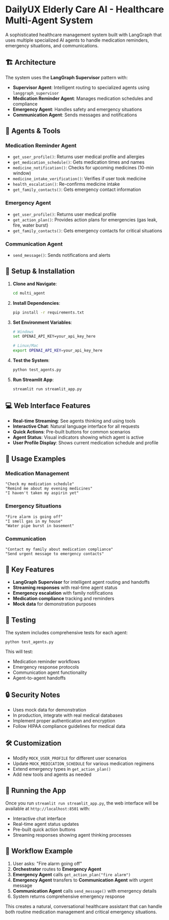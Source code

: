 # DailyUX Elderly Care AI - Healthcare Multi-Agent System

A sophisticated healthcare management system built with LangGraph that uses multiple specialized AI agents to handle medication reminders, emergency situations, and communications.

## 🏗️ Architecture

The system uses the **LangGraph Supervisor** pattern with:

- **Supervisor Agent**: Intelligent routing to specialized agents using `langgraph_supervisor`
- **Medication Reminder Agent**: Manages medication schedules and compliance
- **Emergency Agent**: Handles safety and emergency situations  
- **Communication Agent**: Sends messages and notifications

## 🤖 Agents & Tools

### Medication Reminder Agent
- `get_user_profile()`: Returns user medical profile and allergies
- `get_medication_schedule()`: Gets medication times and names
- `medicine_notification()`: Checks for upcoming medicines (10-min window)
- `medicine_intake_verification()`: Verifies if user took medicine
- `health_escalation()`: Re-confirms medicine intake
- `get_family_contacts()`: Gets emergency contact information

### Emergency Agent  
- `get_user_profile()`: Returns user medical profile
- `get_action_plan()`: Provides action plans for emergencies (gas leak, fire, water burst)
- `get_family_contacts()`: Gets emergency contacts for critical situations

### Communication Agent
- `send_message()`: Sends notifications and alerts

## 🚀 Setup & Installation

1. **Clone and Navigate**:
   ```bash
   cd multi_agent
   ```

2. **Install Dependencies**:
   ```bash
   pip install -r requirements.txt
   ```

3. **Set Environment Variables**:
   ```bash
   # Windows
   set OPENAI_API_KEY=your_api_key_here
   
   # Linux/Mac  
   export OPENAI_API_KEY=your_api_key_here
   ```

4. **Test the System**:
   ```bash
   python test_agents.py
   ```

5. **Run Streamlit App**:
   ```bash
   streamlit run streamlit_app.py
   ```

## 💻 Web Interface Features

- **Real-time Streaming**: See agents thinking and using tools
- **Interactive Chat**: Natural language interface for all requests
- **Quick Actions**: Pre-built buttons for common scenarios
- **Agent Status**: Visual indicators showing which agent is active
- **User Profile Display**: Shows current medication schedule and profile

## 🔧 Usage Examples

### Medication Management
```
"Check my medication schedule"
"Remind me about my evening medicines" 
"I haven't taken my aspirin yet"
```

### Emergency Situations
```
"Fire alarm is going off"
"I smell gas in my house"  
"Water pipe burst in basement"
```

### Communication
```
"Contact my family about medication compliance"
"Send urgent message to emergency contacts"
```

## 🎯 Key Features

- **LangGraph Supervisor** for intelligent agent routing and handoffs
- **Streaming responses** with real-time agent status
- **Emergency escalation** with family notifications
- **Medication compliance** tracking and reminders
- **Mock data** for demonstration purposes

## 🧪 Testing

The system includes comprehensive tests for each agent:

```bash
python test_agents.py
```

This will test:
- Medication reminder workflows
- Emergency response protocols  
- Communication agent functionality
- Agent-to-agent handoffs

## 🔒 Security Notes

- Uses mock data for demonstration
- In production, integrate with real medical databases
- Implement proper authentication and encryption
- Follow HIPAA compliance guidelines for medical data

## 🛠️ Customization

- Modify `MOCK_USER_PROFILE` for different user scenarios
- Update `MOCK_MEDICATION_SCHEDULE` for various medication regimens
- Extend emergency types in `get_action_plan()`
- Add new tools and agents as needed

## 📱 Running the App

Once you run `streamlit run streamlit_app.py`, the web interface will be available at `http://localhost:8501` with:

- Interactive chat interface
- Real-time agent status updates  
- Pre-built quick action buttons
- Streaming responses showing agent thinking processes

## 🔄 Workflow Example

1. User asks: "Fire alarm going off"
2. **Orchestrator** routes to **Emergency Agent**
3. **Emergency Agent** calls `get_action_plan("fire alarm")`
4. **Emergency Agent** transfers to **Communication Agent** with urgent message
5. **Communication Agent** calls `send_message()` with emergency details
6. System returns comprehensive emergency response

This creates a natural, conversational healthcare assistant that can handle both routine medication management and critical emergency situations.